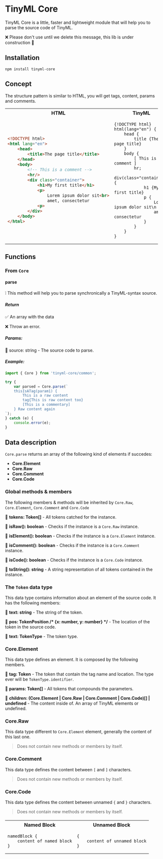 # TinyML Core

TinyML Core is a little, faster and lightweight module that will help you to parse the source code of TinyML.

❌ Please don't use until we delete this message, this lib is under construction 🚫

## Installation

    npm install tinyml-core

## Concept

The structure pattern is similar to HTML, you will get tags, content, params and comments.

<table>
<tr>
<th>HTML</th>
<th>TinyML</th>
</tr>
<tr>
<td>

```html
<!DOCTYPE html>
<html lang="en">
    <head>
        <title>The page title</title>
    </head>
    <body>
        <!-- This is a comment -->
        <hr/>
        <div class="container">
            <h1>My first title</h1>
            <p>
                Lorem ipsum dolor sit<br>
                amet, consectetur
            <p>
        </div>
    </body>
</html>
```

</td>
<td>

```
{!DOCTYPE html}
html(lang="en") {
    head {
        title {The page title}
    }
    body {
        [ This is a comment ]
        hr;
        div(class="container") {
            h1 {My first title}
            p {
                Lorem ipsum dolor sit\n
                amet, consectetur
            }
        }
    }
}
```

</td>
</tr>
</table>

## Functions

### From `Core`

#### parse

❕ This method will help you to parse synchronically a TinyML-syntax source.

##### Return

✅ An array with the data

❌ Throw an error.

##### Params:

🔹 source: string - The source code to parse.

##### Example:

```js
import { Core } from 'tinyml-core/common';

try {
    var parsed = Core.parse(`
    thisIsATag(param1) {
        This is a raw content
        tag{This is raw content too}
        [This is a commentary]
    } Raw content again
`);
} catch (e) {
    console.error(e);
}
```

## Data description

`Core.parse` returns an array of the following kind of elements if succedes:

* <b>Core.Element</b>
* <b>Core.Raw</b>
* <b>Core.Comment</b>
* <b>Core.Code</b>

### Global methods & members

The following members & methods will be inherited by `Core.Raw`, `Core.Element`, `Core.Comment` and `Core.Code`

🔹 <b>tokens: Token[]</b> - All tokens catched for the instance.

🔹 <b>isRaw(): boolean</b> - Checks if the instance is a `Core.Raw` instance.

🔹 <b>isElement(): boolean</b> - Checks if the instance is a `Core.Element` instance.

🔹 <b>isComment(): boolean</b> - Checks if the instance is a `Core.Comment` instance.

🔹 <b>isCode(): boolean</b> - Checks if the instance is a `Core.Code` instance.

🔹 <b>toString(): string</b> - A string representation of all tokens contained in the instance.

### The `Token` data type

This data type contains information about an element of the source code. It has the following members:

🔹 <b>text: string</b> - The string of the token.

🔹 <b>pos: TokenPosition /* {x: number, y: number} */</b> - The location of the token in the source code.

🔹 <b>text: TokenType</b> - The token type.


### Core.Element

This data type defines an element. It is composed by the following members.

🔹 <b>tag: Token</b> - The token that contain the tag name and location. The type ever will be `TokenType.identifier`.

🔹 <b>params: Token[]</b> - All tokens that compounds the parameters.

🔹 <b>children: (Core.Element | Core.Raw | Core.Comment | Core.Code)[] | undefined</b> - The content inside of. An array of TinyML elements or undefined.

### Core.Raw

This data type different to `Core.Element` element, generally the content of this last one.

> Does not contain new methods or members by itself.

### Core.Comment

This data type defines the content between `[` and `]` characters.

> Does not contain new methods or members by itself.

### Core.Code

This data type defines the content between unnamed `{` and `}` characters.

> Does not contain new methods or members by itself.

####

<table>
<tr>
<th>Named Block</th>
<th>Unnamed Block</th>
</tr>
<tr>
<td>

```
namedBlock {
    content of named block
}
```

</td>
<td>

```
{
    content of unnamed block
}
```

</td>
</tr>
</table>